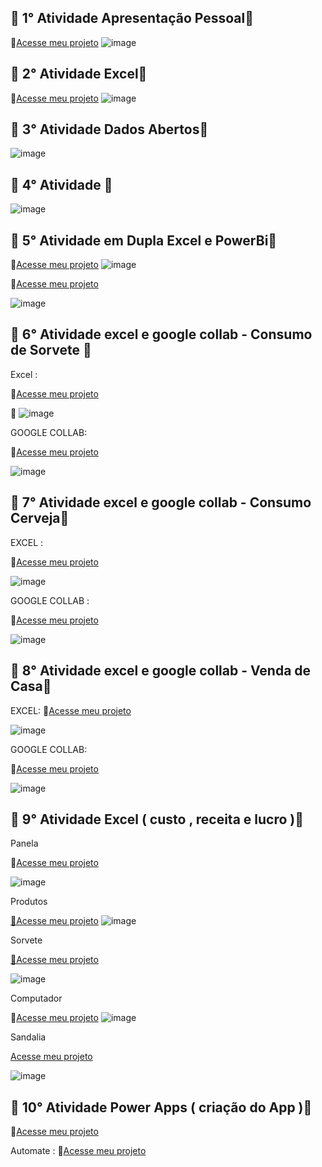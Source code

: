 
## 💠 1° Atividade Apresentação Pessoal💠

🔗[Acesse meu projeto](https://www.canva.com/design/DAGfsda_pds/I_vLEvwjObxcAmmvRj8x0g/view?utm_content=DAGfsda_pds&utm_campaign=designshare&utm_medium=link2&utm_source=uniquelinks&utlId=h1e599a5ef9)
![image](https://github.com/user-attachments/assets/f2cad49a-d8ca-42ca-8e87-2674798a8f92)

## 💠 2° Atividade Excel💠

🔗[Acesse meu projeto](https://github.com/braga2601/INF-LOG/blob/0400ce6c0fee1bb98afa80841fa200cce6ec32a7/Dicionario%20Guilherme%20Braga.xlsx)
![image](https://github.com/user-attachments/assets/c8ae98c0-bf9c-4d68-8030-0fc9c8d8cbaa)

## 💠 3° Atividade Dados Abertos💠

![image](https://github.com/user-attachments/assets/ecdce5f1-760a-432d-a3fa-1220d4a074b5) 

## 💠 4° Atividade 💠
![image](https://github.com/user-attachments/assets/17f9b18d-ae2c-4738-8700-3ede2434dac5)


## 💠 5° Atividade em Dupla Excel e PowerBi💠
🔗[Acesse meu projeto](https://github.com/braga2601/INF-LOG/blob/2a24ffffe68f0733f6b8ca179d23775a2d6c2280/Atividade%20Excel%20Inf..xlsx)
![image](https://github.com/user-attachments/assets/bc8b9e74-57ef-4f55-bc8d-b887b3612cff)

🔗[Acesse meu projeto](https://github.com/braga2601/INF-LOG/blob/f4d6c984f188dc93641737c2a2d415150b263a6d/trabalho%20gui%20e%20vini.pbix)

![image](https://github.com/user-attachments/assets/dddb5399-0aff-441c-8e21-81fd1ee89174)

## 💠 6° Atividade excel e google collab - Consumo de Sorvete 💠 

Excel : 

🔗[Acesse meu projeto](https://github.com/braga2601/INF-LOG/raw/refs/heads/main/Ice%20Creamgui2.xlsx)

📸
![image](https://github.com/user-attachments/assets/bf360d86-23f4-4465-adfd-10dd7479ca27)



GOOGLE COLLAB: 

🔗[Acesse meu projeto](CONSUMO1.ipynb)

![image](https://github.com/user-attachments/assets/b7ea9b43-a35a-41a7-a4cf-97d2335e8f59)





## 💠 7° Atividade excel e google collab - Consumo Cerveja💠

EXCEL : 

🔗[Acesse meu projeto](https://github.com/braga2601/INF-LOG/raw/refs/heads/main/Consumo_cerveja.csv%20braga.xlsx)

![image](https://github.com/user-attachments/assets/2e72f2af-fba2-43a6-bfe7-3dbd4973aa64)



GOOGLE COLLAB :

🔗[Acesse meu projeto](https://colab.research.google.com/drive/1kd3q2ehOwagyyQTnn7ufMcS319EPYqwK?authuser=0#scrollTo=qVLza_NFKpiy)

![image](https://github.com/user-attachments/assets/e0b621ec-8c5e-4393-a974-b03ff21e5167)

## 💠 8° Atividade excel e google collab - Venda de Casa💠


EXCEL: 
🔗[Acesse meu projeto](https://drive.google.com/file/d/1c_xXO3OXgwv7-N4W5lYlLXw__fUFoljc/view?usp=drive_link)

![image](https://github.com/user-attachments/assets/e175307c-690e-435c-beac-70b99cebcdae)





GOOGLE COLLAB: 

🔗[Acesse meu projeto](https://github.com/braga2601/INF-LOG/raw/refs/heads/main/Vendas_De_Casa.ipynb)

![image](https://github.com/user-attachments/assets/d25e9e1a-03e1-4117-bf21-4318ab7d8c88)

## 💠 9° Atividade Excel ( custo , receita e lucro )💠
Panela

🔗[Acesse meu projeto](https://github.com/braga2601/INF-LOG/raw/refs/heads/main/Graf%20Guilherme%20prod.sorvete.xlsx)

![image](https://github.com/user-attachments/assets/70913b00-a73d-4689-b7f6-b00c3b3f05c9)

Produtos

[🔗Acesse meu projeto](https://github.com/braga2601/INF-LOG/raw/refs/heads/main/Graf%20Guilherme%20prod.sorvete.xlsx)
![image](https://github.com/user-attachments/assets/a0fadd95-f395-4469-8551-135e336150d7)

Sorvete

[🔗Acesse meu projeto](https://github.com/braga2601/INF-LOG/raw/refs/heads/main/Graf%20Guilherme%20prod.sorvete.xlsx)

![image](https://github.com/user-attachments/assets/30db090e-ba19-43e8-a2d4-becb141130bf)

Computador 

🔗[Acesse meu projeto](https://github.com/braga2601/INF-LOG/raw/refs/heads/main/Graf%20Guilherme%20sandalias_computador.xlsx)
![image](https://github.com/user-attachments/assets/9a13e31e-2595-43ea-8621-0b7369492716)

Sandalia 

[Acesse meu projeto](https://github.com/braga2601/INF-LOG/raw/refs/heads/main/Graf%20Guilherme%20sandalias_computador.xlsx)

![image](https://github.com/user-attachments/assets/b4aef22c-d55e-486d-bc4c-de68e07e2c88)

## 💠 10° Atividade Power Apps ( criação do App )💠

🔗[Acesse meu projeto](https://github.com/user-attachments/assets/d534c7f3-10f9-4e54-bc75-ff49e8f039f5)

Automate : 
🔗[Acesse meu projeto](https://github.com/braga2601/INF-LOG/raw/refs/heads/main/fretes.mp4)









